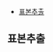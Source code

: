 <!-- @import "[TOC]" {cmd="toc" depthFrom=1 depthTo=6 orderedList=false} -->

<!-- code_chunk_output -->

- [표본추출](#표본추출)

<!-- /code_chunk_output -->

## 표본추출
